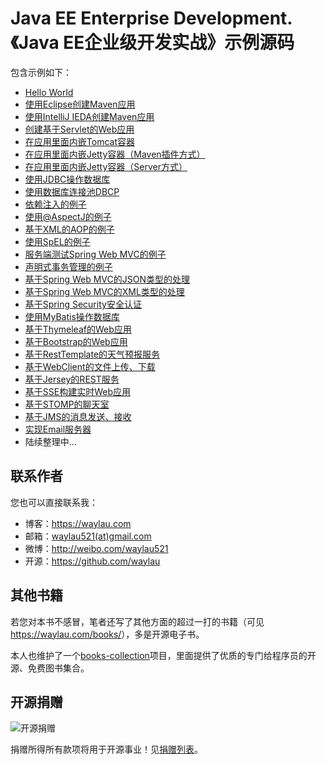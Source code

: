 # Java EE Enterprise Development. 《Java EE企业级开发实战》示例源码


包含示例如下：

* [Hello World](samples/hello-world)
* [使用Eclipse创建Maven应用](samples/hello-eclipse)
* [使用IntelliJ IEDA创建Maven应用](samples/hello-idea)
* [创建基于Servlet的Web应用](samples/hello-servlet)
* [在应用里面内嵌Tomcat容器](samples/hello-tomcat)
* [在应用里面内嵌Jetty容器（Maven插件方式）](samples/hello-jetty)
* [在应用里面内嵌Jetty容器（Server方式）](samples/jetty-server)
* [使用JDBC操作数据库](samples/hello-jdbc)
* [使用数据库连接池DBCP](samples/hello-dbcp)
* [依赖注入的例子](samples/dependency-injection)
* [使用@AspectJ的例子](samples/aop-aspect)
* [基于XML的AOP的例子](samples/aop-aspect-xml)
* [使用SpEL的例子](samples/expression-language)
* [服务端测试Spring Web MVC的例子](samples/mvc-test)
* [声明式事务管理的例子](samples/declarative-transaction)
* [基于Spring Web MVC的JSON类型的处理](samples/mvc-json)
* [基于Spring Web MVC的XML类型的处理](samples/mvc-xml)
* [基于Spring Security安全认证](samples/security-basic)
* [使用MyBatis操作数据库](samples/hello-mybatis)
* [基于Thymeleaf的Web应用](samples/mvc-thymeleaf)
* [基于Bootstrap的Web应用](samples/mvc-thymeleaf-bootstrap)
* [基于RestTemplate的天气预报服务](samples/rest-template)
* [基于WebClient的文件上传、下载](samples/webclient-file)
* [基于Jersey的REST服务](samples/jersey-rest)
* [基于SSE构建实时Web应用](samples/sse-real-time-web)
* [基于STOMP的聊天室](samples/websocket-stomp)
* [基于JMS的消息发送、接收](samples/jms-msg)
* [实现Email服务器](samples/java-mail)
* 陆续整理中...




## 联系作者

您也可以直接联系我：

* 博客：https://waylau.com
* 邮箱：[waylau521(at)gmail.com](mailto:waylau521@gmail.com)
* 微博：http://weibo.com/waylau521
* 开源：https://github.com/waylau

## 其他书籍

若您对本书不感冒，笔者还写了其他方面的超过一打的书籍（可见<https://waylau.com/books/>），多是开源电子书。

本人也维护了一个[books-collection](https://github.com/waylau/books-collection)项目，里面提供了优质的专门给程序员的开源、免费图书集合。

## 开源捐赠


![开源捐赠](https://waylau.com/images/showmethemoney-sm.jpg)

捐赠所得所有款项将用于开源事业！见[捐赠列表](https://waylau.com/donate/)。
